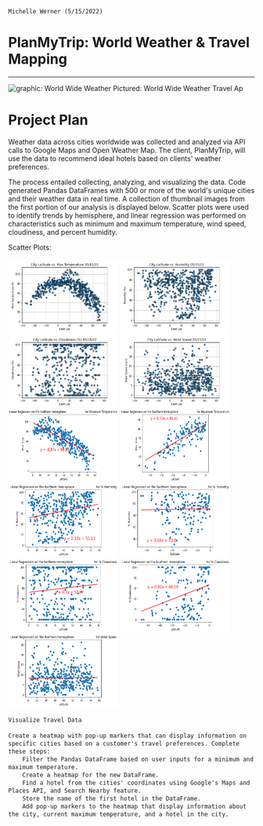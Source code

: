                                                                                            Michelle Werner (5/15/2022)
# PlanMyTrip: World Weather & Travel Mapping
---

<!--![alt](resources/___.png)-->
<img src="https://github.com/miwermi/pyber-analysis/blob/main/weather_data/www_apis.png" width="500" height="293" alt ="graphic: World Wide Weather">
Pictured: World Wide Weather Travel Ap

# Project Plan
Weather data across cities worldwide was collected and analyzed via API calls to Google Maps and Open Weather Map. The client, PlanMyTrip, will use the data to recommend ideal hotels based on clients' weather preferences.

The process entailed collecting, analyzing, and visualizing the data. Code generated Pandas DataFrames with 500 or more of the world's unique cities and their weather data in real time. A collection of thumbnail images from the first portion of our analysis is displayed below. Scatter plots were used to identify trends by hemisphere, and linear regression was performed on characteristics such as minimum and maximum temperature, wind speed, cloudiness, and percent humidity.

Scatter Plots:

<img src="https://github.com/miwermi/world-weather-analysis/blob/main/weather_data/Fig1.png" width="225" height="150" alt ="graphic: "> <img src="https://github.com/miwermi/world-weather-analysis/blob/main/weather_data/Fig2.png" width="225" height="150" alt ="graphic: "> <img src="https://github.com/miwermi/world-weather-analysis/blob/main/weather_data/Fig3.png" width="225" height="150" alt ="graphic: "> <img src="https://github.com/miwermi/world-weather-analysis/blob/main/weather_data/Fig4.png" width="225" height="150" alt ="graphic: "> <img src="https://github.com/miwermi/world-weather-analysis/blob/main/weather_data/Fig5.png" width="225" height="150" alt ="graphic: "> <img src="https://github.com/miwermi/world-weather-analysis/blob/main/weather_data/Fig6.png" width="225" height="150" alt ="graphic: "> <img src="https://github.com/miwermi/world-weather-analysis/blob/main/weather_data/Fig7.png" width="225" height="150" alt ="graphic: "> <img src="https://github.com/miwermi/world-weather-analysis/blob/main/weather_data/Fig8.png" width="225" height="150" alt ="graphic: "> <img src="https://github.com/miwermi/world-weather-analysis/blob/main/weather_data/Fig9.png" width="225" height="150" alt ="graphic: "> <img src="https://github.com/miwermi/world-weather-analysis/blob/main/weather_data/Fig10.png" width="225" height="150" alt ="graphic: "> <img src="https://github.com/miwermi/world-weather-analysis/blob/main/weather_data/Fig11.png" width="225" height="150" alt ="graphic: ">

    Visualize Travel Data

    Create a heatmap with pop-up markers that can display information on specific cities based on a customer's travel preferences. Complete these steps:
        Filter the Pandas DataFrame based on user inputs for a minimum and maximum temperature.
        Create a heatmap for the new DataFrame.
        Find a hotel from the cities' coordinates using Google's Maps and Places API, and Search Nearby feature.
        Store the name of the first hotel in the DataFrame.
        Add pop-up markers to the heatmap that display information about the city, current maximum temperature, and a hotel in the city.

